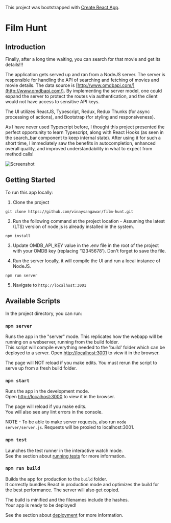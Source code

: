 This project was bootstrapped with [Create React App](https://github.com/facebook/create-react-app).

# Film Hunt

## Introduction

Finally, after a long time waiting, you can search for that movie and get its details!!!

The application gets served up and ran from a NodeJS server. The server is responsible for handling the API of searching and fetching of movies and movie details. The data source is [http://www.omdbapi.com/](http://www.omdbapi.com/). By implementing the server model, one could expand the server to protect the routes via authentication, and the client would not have access to sensitive API keys.

The UI utilizes ReactJS, Typescript, Redux, Redux Thunks (for async processing of actions), and Bootstrap (for styling and responsiveness). 

As I have never used Typescript before, I thought this project presented the perfect opportunity to learn Typescript, along with React Hooks (as seen in the search_bar component to keep internal state). After using it for such a short time, I immediately saw the benefits in autocompletion, enhanced overall quality, and improved understandability in what to expect from method calls!

![Screenshot](https://i.imgur.com/UuzjdYT.jpg)

## Getting Started

To run this app locally:

1. Clone the project

```git clone https://github.com/vinaysangawar/film-hunt.git```

2. Run the following command at the project location - Assuming the latest (LTS) version of node js is already installed in the system.

```npm install```

3. Update OMDB_API_KEY value in the .env file in the root of the project with your OMDB key (replacing '12345678'). Don't forget to save the file.

4. Run the server locally, it will compile the UI and run a local instance of NodeJS.

```npm run server```

5. Navigate to ```http://localhost:3001```

## Available Scripts

In the project directory, you can run:

### `npm server`

Runs the app in the "server" mode. This replicates how the webapp will be running on a webserver, running from the build folder.<br>
This script will compile everything needed to the 'build' folder which can be deployed to a server.
Open [http://localhost:3001](http://localhost:3001) to view it in the browser.

The page will NOT reload if you make edits. You must rerun the script to serve up from a fresh build folder.<br>

### `npm start`

Runs the app in the development mode.<br>
Open [http://localhost:3000](http://localhost:3000) to view it in the browser.

The page will reload if you make edits.<br>
You will also see any lint errors in the console.

NOTE - To be able to make server requests, also run `node server/server.js`. Requests will be proxied to localhost:3001.

### `npm test`

Launches the test runner in the interactive watch mode.<br>
See the section about [running tests](https://facebook.github.io/create-react-app/docs/running-tests) for more information.

### `npm run build`

Builds the app for production to the `build` folder.<br>
It correctly bundles React in production mode and optimizes the build for the best performance. The server will also get copied.

The build is minified and the filenames include the hashes.<br>
Your app is ready to be deployed!

See the section about [deployment](https://facebook.github.io/create-react-app/docs/deployment) for more information.
